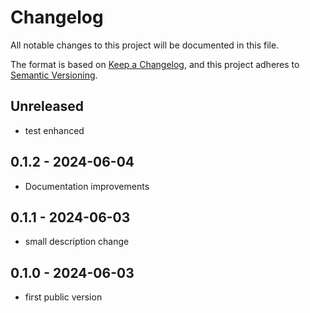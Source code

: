 # Changelog

All notable changes to this project will be documented in this file.

The format is based on [Keep a Changelog](https://keepachangelog.com),
and this project adheres to [Semantic Versioning](https://semver.org).

## Unreleased

- test enhanced

## 0.1.2 - 2024-06-04

- Documentation improvements

## 0.1.1 - 2024-06-03

- small description change

## 0.1.0 - 2024-06-03

- first public version
